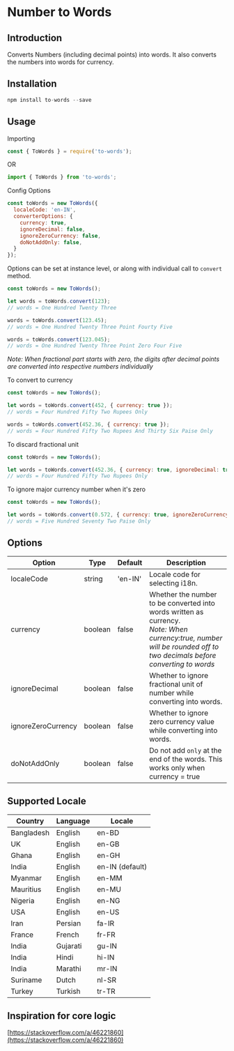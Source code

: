 # Number to Words

## Introduction

Converts Numbers (including decimal points) into words. It also converts the numbers into words for currency.

## Installation

```js
npm install to-words --save
```

## Usage

Importing
```js
const { ToWords } = require('to-words');
```
OR
```js
import { ToWords } from 'to-words';
```

Config Options
```js
const toWords = new ToWords({
  localeCode: 'en-IN',
  converterOptions: {
    currency: true,
    ignoreDecimal: false,
    ignoreZeroCurrency: false,
    doNotAddOnly: false,
  }
});
```
Options can be set at instance level, or along with individual call to `convert` method.

```js
const toWords = new ToWords();

let words = toWords.convert(123);
// words = One Hundred Twenty Three

words = toWords.convert(123.45);
// words = One Hundred Twenty Three Point Fourty Five

words = toWords.convert(123.045);
// words = One Hundred Twenty Three Point Zero Four Five
```
*Note: When fractional part starts with zero, the digits after decimal points are converted into respective numbers individually*


To convert to currency

```js
const toWords = new ToWords();

let words = toWords.convert(452, { currency: true });
// words = Four Hundred Fifty Two Rupees Only

words = toWords.convert(452.36, { currency: true });
// words = Four Hundred Fifty Two Rupees And Thirty Six Paise Only

```

To discard fractional unit

```js
const toWords = new ToWords();

let words = toWords.convert(452.36, { currency: true, ignoreDecimal: true });
// words = Four Hundred Fifty Two Rupees Only
```

To ignore major currency number when it's zero

```js
const toWords = new ToWords();

let words = toWords.convert(0.572, { currency: true, ignoreZeroCurrency: true });
// words = Five Hundred Seventy Two Paise Only
```


## Options
| Option  | Type | Default | Description |
| ------------- | ------------- | ------------- | ------------- |
| localeCode | string | 'en-IN' | Locale code for selecting i18n. |
| currency | boolean | false | Whether the number to be converted into words written as currency.<br/>*Note: When currency:true, number will be rounded off to two decimals before converting to words* |
| ignoreDecimal | boolean | false | Whether to ignore fractional unit of number while converting into words. |
| ignoreZeroCurrency | boolean | false | Whether to ignore zero currency value while converting into words. |
| doNotAddOnly | boolean | false | Do not add `only` at the end of the words. This works only when currency = true |

## Supported Locale
| Country  | Language | Locale |
| ------------- | ------------- | ------------- |
| Bangladesh | English | en-BD |
| UK | English | en-GB |
| Ghana | English | en-GH |
| India | English | en-IN (default) |
| Myanmar | English | en-MM |
| Mauritius | English | en-MU |
| Nigeria | English | en-NG |
| USA | English | en-US |
| Iran | Persian | fa-IR |
| France | French | fr-FR |
| India | Gujarati | gu-IN |
| India | Hindi | hi-IN |
| India | Marathi | mr-IN |
| Suriname | Dutch | nl-SR |
| Turkey | Turkish | tr-TR |


## Inspiration for core logic
[https://stackoverflow.com/a/46221860](https://stackoverflow.com/a/46221860)
